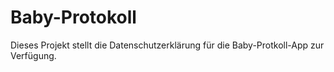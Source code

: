 # Baby-Protokoll
Dieses Projekt stellt die Datenschutzerklärung für die Baby-Protkoll-App zur Verfügung.
